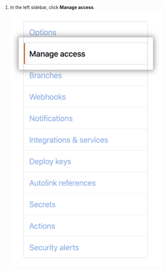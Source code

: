 1. In the left sidebar, click **Manage access**.
  !["Manage access" tab](/assets/images/help/repository/manage-access-tab.png)

